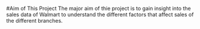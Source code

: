 #Aim of This Project
The major aim of thie project is to gain insight into the sales data of Walmart to understand the different factors that affect sales of the different branches.
